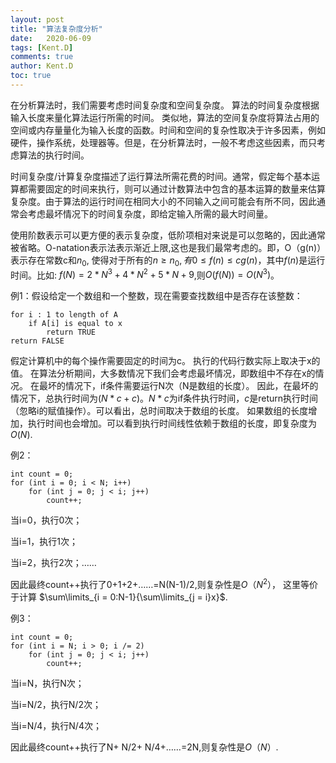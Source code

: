 ```yaml
---
layout: post
title: "算法复杂度分析"
date:   2020-06-09
tags: [Kent.D]
comments: true
author: Kent.D
toc: true
---
```




在分析算法时，我们需要考虑时间复杂度和空间复杂度。 算法的时间复杂度根据输入长度来量化算法运行所需的时间。 类似地，算法的空间复杂度将算法占用的空间或内存量量化为输入长度的函数。时间和空间的复杂性取决于许多因素，例如硬件，操作系统，处理器等。但是，在分析算法时，一般不考虑这些因素，而只考虑算法的执行时间。


时间复杂度/计算复杂度描述了运行算法所需花费的时间。通常，假定每个基本运算都需要固定的时间来执行，则可以通过计数算法中包含的基本运算的数量来估算复杂度。由于算法的运行时间在相同大小的不同输入之间可能会有所不同，因此通常会考虑最坏情况下的时间复杂度，即给定输入所需的最大时间量。


使用阶数表示可以更方便的表示复杂度，低阶项相对来说是可以忽略的，因此通常被省略。O-natation表示法表示渐近上限,这也是我们最常考虑的。即，O（g(n)）表示存在常数c和$n_0$, 使得对于所有的$n \ge n_0, 有0 \le f(n) \le cg(n)$，其中$f(n)$是运行时间。比如: 
$f(N)=2*N^3+4*N^2+5*N+9$,则$O(f(N))=O(N^3)$。


例1：假设给定一个数组和一个整数，现在需要查找数组中是否存在该整数：

```
for i : 1 to length of A
    if A[i] is equal to x
        return TRUE
return FALSE
```

假定计算机中的每个操作需要固定的时间为c。 执行的代码行数实际上取决于x的值。 在算法分析期间，大多数情况下我们会考虑最坏情况，即数组中不存在x的情况。 在最坏的情况下，if条件需要运行N次（N是数组的长度）。 因此，在最坏的情况下，总执行时间为$(N*c+c)$。$N*c$为if条件执行时间，$c$是return执行时间（忽略i的赋值操作）。可以看出，总时间取决于数组的长度。 如果数组的长度增加，执行时间也会增加。可以看到执行时间线性依赖于数组的长度，即复杂度为$O(N)$.


例2：
```
int count = 0;
for (int i = 0; i < N; i++) 
    for (int j = 0; j < i; j++) 
        count++;
```
当i=0，执行0次；

当i=1，执行1次；

当i=2，执行2次；……

因此最终count++执行了0+1+2+……=N(N-1)/2,则复杂性是$O（N^2）$，
这里等价于计算 
$\sum\limits_{i = 0:N-1}{\sum\limits_{j = i}x}$.

例3：
```
int count = 0;
for (int i = N; i > 0; i /= 2) 
    for (int j = 0; j < i; j++) 
        count++;
```
当i=N，执行N次；

当i=N/2，执行N/2次；

当i=N/4，执行N/4次；

因此最终count++执行了N+ N/2+ N/4+……=2N,则复杂性是$O（N）.$

